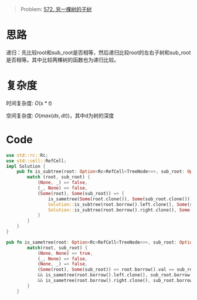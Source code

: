 
> Problem: [572. 另一棵树的子树](https://leetcode.cn/problems/subtree-of-another-tree/description/)

# 思路

递归：先比较root和sub_root是否相等，然后递归比较root的左右子树和sub_root是否相等。其中比较两棵树的函数也为递归比较。

# 复杂度

时间复杂度: $O(s * t)$

空间复杂度: $O(max(ds, dt))$，其中d为树的深度


# Code
```Rust []
use std::rc::Rc;
use std::cell::RefCell;
impl Solution {
    pub fn is_subtree(root: Option<Rc<RefCell<TreeNode>>>, sub_root: Option<Rc<RefCell<TreeNode>>>) -> bool {
        match (root, sub_root) {
            (None, _) => false,
            (_, None) => false,
            (Some(root), Some(sub_root)) => {
                is_sametree(Some(root.clone()), Some(sub_root.clone())) || 
                Solution::is_subtree(root.borrow().left.clone(), Some(sub_root.clone())) || 
                Solution::is_subtree(root.borrow().right.clone(), Some(sub_root.clone()))
            }
        }
    }
}

pub fn is_sametree(root: Option<Rc<RefCell<TreeNode>>>, sub_root: Option<Rc<RefCell<TreeNode>>>) -> bool {
        match(root, sub_root) {
            (None, None) => true,
            (_, None) => false,
            (None, _) => false,
            (Some(root), Some(sub_root)) => root.borrow().val == sub_root.borrow().val 
            && is_sametree(root.borrow().left.clone(), sub_root.borrow().left.clone())
            && is_sametree(root.borrow().right.clone(), sub_root.borrow().right.clone()),
        }
    }
```
  
